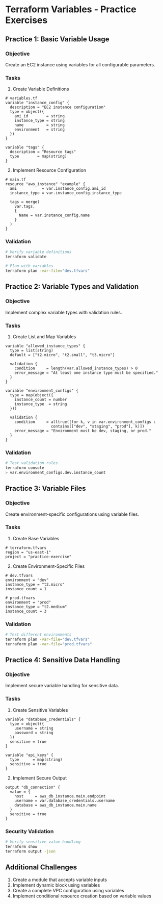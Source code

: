 # Terraform Variables - Practice Exercises

## Practice 1: Basic Variable Usage
### Objective
Create an EC2 instance using variables for all configurable parameters.

### Tasks
1. Create Variable Definitions
```hcl
# variables.tf
variable "instance_config" {
  description = "EC2 instance configuration"
  type = object({
    ami_id        = string
    instance_type = string
    name          = string
    environment   = string
  })
}

variable "tags" {
  description = "Resource tags"
  type        = map(string)
}
```

2. Implement Resource Configuration
```hcl
# main.tf
resource "aws_instance" "example" {
  ami           = var.instance_config.ami_id
  instance_type = var.instance_config.instance_type

  tags = merge(
    var.tags,
    {
      Name = var.instance_config.name
    }
  )
}
```

### Validation
```bash
# Verify variable definitions
terraform validate

# Plan with variables
terraform plan -var-file="dev.tfvars"
```

## Practice 2: Variable Types and Validation
### Objective
Implement complex variable types with validation rules.

### Tasks
1. Create List and Map Variables
```hcl
variable "allowed_instance_types" {
  type = list(string)
  default = ["t2.micro", "t2.small", "t3.micro"]
  
  validation {
    condition     = length(var.allowed_instance_types) > 0
    error_message = "At least one instance type must be specified."
  }
}

variable "environment_configs" {
  type = map(object({
    instance_count = number
    instance_type  = string
  }))
  
  validation {
    condition     = alltrue([for k, v in var.environment_configs : 
                    contains(["dev", "staging", "prod"], k)])
    error_message = "Environment must be dev, staging, or prod."
  }
}
```

### Validation
```bash
# Test validation rules
terraform console
> var.environment_configs.dev.instance_count
```

## Practice 3: Variable Files
### Objective
Create environment-specific configurations using variable files.

### Tasks
1. Create Base Variables
```hcl
# terraform.tfvars
region = "us-east-1"
project = "practice-exercise"
```

2. Create Environment-Specific Files
```hcl
# dev.tfvars
environment = "dev"
instance_type = "t2.micro"
instance_count = 1

# prod.tfvars
environment = "prod"
instance_type = "t2.medium"
instance_count = 3
```

### Validation
```bash
# Test different environments
terraform plan -var-file="dev.tfvars"
terraform plan -var-file="prod.tfvars"
```

## Practice 4: Sensitive Data Handling
### Objective
Implement secure variable handling for sensitive data.

### Tasks
1. Create Sensitive Variables
```hcl
variable "database_credentials" {
  type = object({
    username = string
    password = string
  })
  sensitive = true
}

variable "api_keys" {
  type      = map(string)
  sensitive = true
}
```

2. Implement Secure Output
```hcl
output "db_connection" {
  value = {
    host     = aws_db_instance.main.endpoint
    username = var.database_credentials.username
    database = aws_db_instance.main.name
  }
  sensitive = true
}
```

### Security Validation
```bash
# Verify sensitive value handling
terraform show
terraform output -json
```

## Additional Challenges
1. Create a module that accepts variable inputs
2. Implement dynamic block using variables
3. Create a complete VPC configuration using variables
4. Implement conditional resource creation based on variable values 